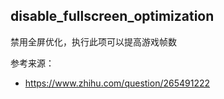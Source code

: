 ## disable_fullscreen_optimization

禁用全屏优化，执行此项可以提高游戏帧数

参考来源：
- https://www.zhihu.com/question/265491222